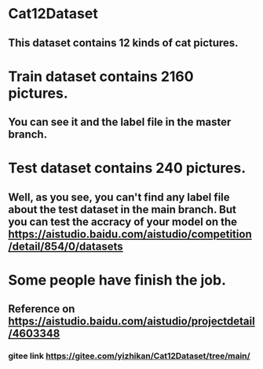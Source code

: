 # Cat12Dataset
## This dataset contains 12 kinds of cat pictures.
# Train dataset contains 2160 pictures. 
## You can see it and the label file in the master branch.
# Test dataset contains 240 pictures. 
## Well, as you see, you can't find any label file about the test dataset in the main branch. But you can test the accracy of your model on the https://aistudio.baidu.com/aistudio/competition/detail/854/0/datasets
# Some people have finish the job.
## Reference on https://aistudio.baidu.com/aistudio/projectdetail/4603348
### gitee link https://gitee.com/yizhikan/Cat12Dataset/tree/main/
